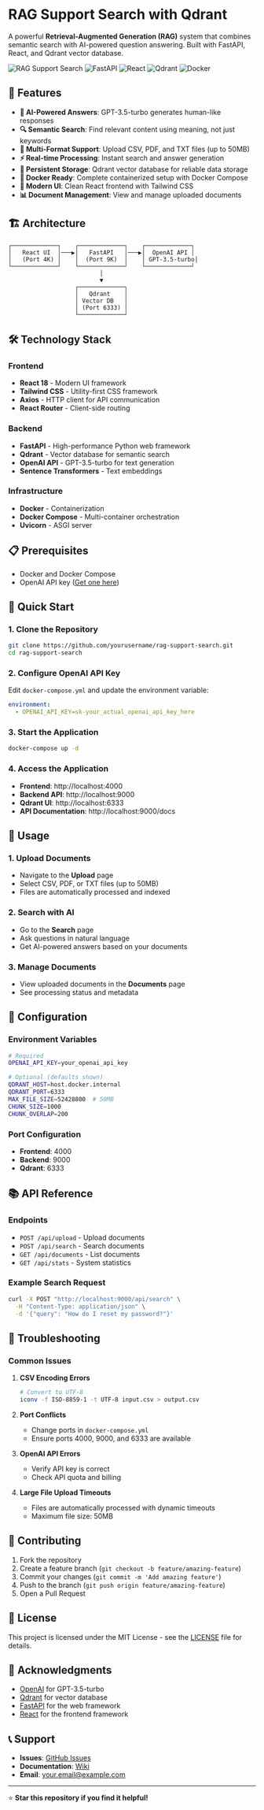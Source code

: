 # RAG Support Search with Qdrant

A powerful **Retrieval-Augmented Generation (RAG)** system that combines semantic search with AI-powered question answering. Built with FastAPI, React, and Qdrant vector database.

![RAG Support Search](https://img.shields.io/badge/RAG-Support%20Search-blue)
![FastAPI](https://img.shields.io/badge/FastAPI-0.104.1-green)
![React](https://img.shields.io/badge/React-18.2.0-blue)
![Qdrant](https://img.shields.io/badge/Qdrant-Vector%20DB-orange)
![Docker](https://img.shields.io/badge/Docker-Compose-blue)

## 🚀 Features

- **🤖 AI-Powered Answers**: GPT-3.5-turbo generates human-like responses
- **🔍 Semantic Search**: Find relevant content using meaning, not just keywords
- **📄 Multi-Format Support**: Upload CSV, PDF, and TXT files (up to 50MB)
- **⚡ Real-time Processing**: Instant search and answer generation
- **💾 Persistent Storage**: Qdrant vector database for reliable data storage
- **🐳 Docker Ready**: Complete containerized setup with Docker Compose
- **🎨 Modern UI**: Clean React frontend with Tailwind CSS
- **📊 Document Management**: View and manage uploaded documents

## 🏗️ Architecture

```
┌─────────────┐    ┌─────────────┐    ┌─────────────┐
│   React UI  │───▶│   FastAPI   │───▶│  OpenAI API │
│   (Port 4K) │    │  (Port 9K)  │    │ GPT-3.5-turbo│
└─────────────┘    └─────────────┘    └─────────────┘
                          │
                          ▼
                   ┌─────────────┐
                   │   Qdrant    │
                   │ Vector DB   │
                   │ (Port 6333) │
                   └─────────────┘
```

## 🛠️ Technology Stack

### Frontend
- **React 18** - Modern UI framework
- **Tailwind CSS** - Utility-first CSS framework
- **Axios** - HTTP client for API communication
- **React Router** - Client-side routing

### Backend
- **FastAPI** - High-performance Python web framework
- **Qdrant** - Vector database for semantic search
- **OpenAI API** - GPT-3.5-turbo for text generation
- **Sentence Transformers** - Text embeddings

### Infrastructure
- **Docker** - Containerization
- **Docker Compose** - Multi-container orchestration
- **Uvicorn** - ASGI server

## 📋 Prerequisites

- Docker and Docker Compose
- OpenAI API key ([Get one here](https://platform.openai.com/api-keys))

## 🚀 Quick Start

### 1. Clone the Repository
```bash
git clone https://github.com/yourusername/rag-support-search.git
cd rag-support-search
```

### 2. Configure OpenAI API Key
Edit `docker-compose.yml` and update the environment variable:
```yaml
environment:
  - OPENAI_API_KEY=sk-your_actual_openai_api_key_here
```

### 3. Start the Application
```bash
docker-compose up -d
```

### 4. Access the Application
- **Frontend**: http://localhost:4000
- **Backend API**: http://localhost:9000
- **Qdrant UI**: http://localhost:6333
- **API Documentation**: http://localhost:9000/docs

## 📖 Usage

### 1. Upload Documents
- Navigate to the **Upload** page
- Select CSV, PDF, or TXT files (up to 50MB)
- Files are automatically processed and indexed

### 2. Search with AI
- Go to the **Search** page
- Ask questions in natural language
- Get AI-powered answers based on your documents

### 3. Manage Documents
- View uploaded documents in the **Documents** page
- See processing status and metadata

## 🔧 Configuration

### Environment Variables
```bash
# Required
OPENAI_API_KEY=your_openai_api_key

# Optional (defaults shown)
QDRANT_HOST=host.docker.internal
QDRANT_PORT=6333
MAX_FILE_SIZE=52428800  # 50MB
CHUNK_SIZE=1000
CHUNK_OVERLAP=200
```

### Port Configuration
- **Frontend**: 4000
- **Backend**: 9000
- **Qdrant**: 6333

## 📚 API Reference

### Endpoints
- `POST /api/upload` - Upload documents
- `POST /api/search` - Search documents
- `GET /api/documents` - List documents
- `GET /api/stats` - System statistics

### Example Search Request
```bash
curl -X POST "http://localhost:9000/api/search" \
  -H "Content-Type: application/json" \
  -d '{"query": "How do I reset my password?"}'
```

## 🐛 Troubleshooting

### Common Issues

1. **CSV Encoding Errors**
   ```bash
   # Convert to UTF-8
   iconv -f ISO-8859-1 -t UTF-8 input.csv > output.csv
   ```

2. **Port Conflicts**
   - Change ports in `docker-compose.yml`
   - Ensure ports 4000, 9000, and 6333 are available

3. **OpenAI API Errors**
   - Verify API key is correct
   - Check API quota and billing

4. **Large File Upload Timeouts**
   - Files are automatically processed with dynamic timeouts
   - Maximum file size: 50MB

## 🤝 Contributing

1. Fork the repository
2. Create a feature branch (`git checkout -b feature/amazing-feature`)
3. Commit your changes (`git commit -m 'Add amazing feature'`)
4. Push to the branch (`git push origin feature/amazing-feature`)
5. Open a Pull Request

## 📄 License

This project is licensed under the MIT License - see the [LICENSE](LICENSE) file for details.

## 🙏 Acknowledgments

- [OpenAI](https://openai.com/) for GPT-3.5-turbo
- [Qdrant](https://qdrant.tech/) for vector database
- [FastAPI](https://fastapi.tiangolo.com/) for the web framework
- [React](https://reactjs.org/) for the frontend framework

## 📞 Support

- **Issues**: [GitHub Issues](https://github.com/yourusername/rag-support-search/issues)
- **Documentation**: [Wiki](https://github.com/yourusername/rag-support-search/wiki)
- **Email**: your.email@example.com

---

⭐ **Star this repository if you find it helpful!** 